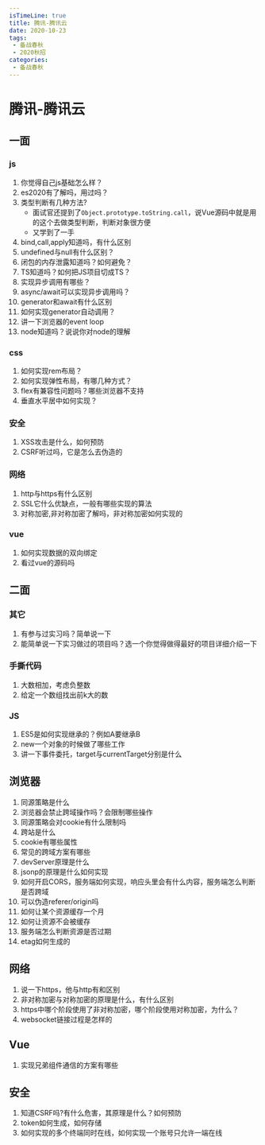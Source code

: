 ```yaml
---
isTimeLine: true
title: 腾讯-腾讯云
date: 2020-10-23
tags:
 - 备战春秋
 - 2020秋招
categories:
 - 备战春秋
---
```

# 腾讯-腾讯云

## 一面
###  js
1. 你觉得自己js基础怎么样？
2. es2020有了解吗，用过吗？
3. 类型判断有几种方法?
   * 面试官还提到了`Object.prototype.toString.call`，说Vue源码中就是用的这个去做类型判断，判断对象很方便
   * 又学到了一手
4. bind,call,apply知道吗，有什么区别
5. undefined与null有什么区别？
6. 闭包的内存泄露知道吗？如何避免？
7. TS知道吗？如何把JS项目切成TS？
8. 实现异步调用有哪些？
9. async/await可以实现异步调用吗？
10. generator和await有什么区别
11. 如何实现generator自动调用？
12. 讲一下浏览器的event loop
13. node知道吗？说说你对node的理解

###  css
1. 如何实现rem布局？
2. 如何实现弹性布局，有哪几种方式？
3. flex有兼容性问题吗？哪些浏览器不支持
4. 垂直水平居中如何实现？


###  安全
1. XSS攻击是什么，如何预防
2. CSRF听过吗，它是怎么去伪造的


###  网络
1. http与https有什么区别
2. SSL它什么优缺点，一般有哪些实现的算法
3. 对称加密,非对称加密了解吗，非对称加密如何实现的

###  vue
1. 如何实现数据的双向绑定
2. 看过vue的源码吗

## 二面
### 其它
1. 有参与过实习吗？简单说一下
2. 能简单说一下实习做过的项目吗？选一个你觉得做得最好的项目详细介绍一下

### 手撕代码
1. 大数相加，考虑负整数
2. 给定一个数组找出前k大的数

### JS
1. ES5是如何实现继承的？例如A要继承B
2. new一个对象的时候做了哪些工作
3. 讲一下事件委托，target与currentTarget分别是什么


## 浏览器
1. 同源策略是什么
2. 浏览器会禁止跨域操作吗？会限制哪些操作
3. 同源策略会对cookie有什么限制吗
4. 跨站是什么
5. cookie有哪些属性
6. 常见的跨域方案有哪些
7. devServer原理是什么
8. jsonp的原理是什么如何实现
9. 如何开启CORS，服务端如何实现，响应头里会有什么内容，服务端怎么判断是否跨域
10. 可以伪造referer/origin吗
11. 如何让某个资源缓存一个月
12. 如何让资源不会被缓存
13. 服务端怎么判断资源是否过期
14. etag如何生成的

## 网络
1. 说一下https，他与http有和区别
2. 非对称加密与对称加密的原理是什么，有什么区别
3. https中哪个阶段使用了非对称加密，哪个阶段使用对称加密，为什么？
4. websocket链接过程是怎样的

## Vue
1. 实现兄弟组件通信的方案有哪些

## 安全
1. 知道CSRF吗?有什么危害，其原理是什么？如何预防
2. token如何生成，如何存储
3. 如何实现的多个终端同时在线，如何实现一个账号只允许一端在线

<comment/>